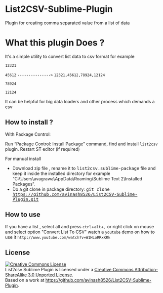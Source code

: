 List2CSV-Sublime-Plugin
=======================

Plugin for creating comma separated value from a list of data

What this plugin Does ?
=======================

It's a simple utility to convert list data to csv format for example

`12321`

`45612`    `--------------->` `12321,45612,78924,12124`

`78924`

`12124`

It can be helpful for big data loaders and other process which demands a csv


How to install ?
--------------

With Package Control:

Run “Package Control: Install Package” command, find and install `list2csv` plugin.
Restart ST editor (if required)

For manual install 

* Download zip file , rename it to  <kbd>list2csv.sublime-package</kbd> file and keep it inside the installed directory
  for example "C:\Users\avagrawa\AppData\Roaming\Sublime Text 2\Installed Packages\".
*  Do a git clone in package directory:
     <kbd>git clone https://github.com/avinash8526/List2CSV-Sublime-Plugin.git<kbd>


How to use
----------

If you have a list , select all and press `ctrl`+`alt`+`,` or right click on mouse and select option "Convert List To CSV"
watch a `youtube` demo on how to use it `http://www.youtube.com/watch?v=W1HLoRRxKRk`

License
-------
<a rel="license" href="http://creativecommons.org/licenses/by-sa/3.0/deed.en_US"><img alt="Creative Commons License" style="border-width:0" src="http://i.creativecommons.org/l/by-sa/3.0/88x31.png" /></a><br /><span xmlns:dct="http://purl.org/dc/terms/" href="http://purl.org/dc/dcmitype/Text" property="dct:title" rel="dct:type">List2csv Sublime Plugin</span> is licensed under a <a rel="license" href="http://creativecommons.org/licenses/by-sa/3.0/deed.en_US">Creative Commons Attribution-ShareAlike 3.0 Unported License</a>.<br />Based on a work at <a xmlns:dct="http://purl.org/dc/terms/" href="https://github.com/avinash8526/List2CSV-Sublime-Plugin" rel="dct:source">https://github.com/avinash8526/List2CSV-Sublime-Plugin</a>.


